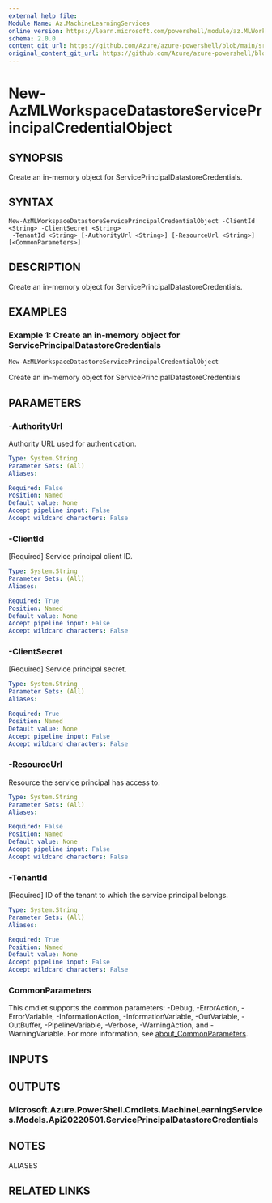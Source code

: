 ```yaml
---
external help file: 
Module Name: Az.MachineLearningServices
online version: https://learn.microsoft.com/powershell/module/az.MLWorkspace/new-AzMLWorkspaceDatastoreServicePrincipalCredentialObject
schema: 2.0.0
content_git_url: https://github.com/Azure/azure-powershell/blob/main/src/MachineLearningServices/help/New-AzMLWorkspaceDatastoreServicePrincipalCredentialObject.md
original_content_git_url: https://github.com/Azure/azure-powershell/blob/main/src/MachineLearningServices/help/New-AzMLWorkspaceDatastoreServicePrincipalCredentialObject.md
---
```


# New-AzMLWorkspaceDatastoreServicePrincipalCredentialObject

## SYNOPSIS
Create an in-memory object for ServicePrincipalDatastoreCredentials.

## SYNTAX

```
New-AzMLWorkspaceDatastoreServicePrincipalCredentialObject -ClientId <String> -ClientSecret <String>
 -TenantId <String> [-AuthorityUrl <String>] [-ResourceUrl <String>] [<CommonParameters>]
```

## DESCRIPTION
Create an in-memory object for ServicePrincipalDatastoreCredentials.

## EXAMPLES

### Example 1: Create an in-memory object for ServicePrincipalDatastoreCredentials
```powershell
New-AzMLWorkspaceDatastoreServicePrincipalCredentialObject
```

Create an in-memory object for ServicePrincipalDatastoreCredentials

## PARAMETERS

### -AuthorityUrl
Authority URL used for authentication.

```yaml
Type: System.String
Parameter Sets: (All)
Aliases:

Required: False
Position: Named
Default value: None
Accept pipeline input: False
Accept wildcard characters: False
```

### -ClientId
[Required] Service principal client ID.

```yaml
Type: System.String
Parameter Sets: (All)
Aliases:

Required: True
Position: Named
Default value: None
Accept pipeline input: False
Accept wildcard characters: False
```

### -ClientSecret
[Required] Service principal secret.

```yaml
Type: System.String
Parameter Sets: (All)
Aliases:

Required: True
Position: Named
Default value: None
Accept pipeline input: False
Accept wildcard characters: False
```

### -ResourceUrl
Resource the service principal has access to.

```yaml
Type: System.String
Parameter Sets: (All)
Aliases:

Required: False
Position: Named
Default value: None
Accept pipeline input: False
Accept wildcard characters: False
```

### -TenantId
[Required] ID of the tenant to which the service principal belongs.

```yaml
Type: System.String
Parameter Sets: (All)
Aliases:

Required: True
Position: Named
Default value: None
Accept pipeline input: False
Accept wildcard characters: False
```

### CommonParameters
This cmdlet supports the common parameters: -Debug, -ErrorAction, -ErrorVariable, -InformationAction, -InformationVariable, -OutVariable, -OutBuffer, -PipelineVariable, -Verbose, -WarningAction, and -WarningVariable. For more information, see [about_CommonParameters](http://go.microsoft.com/fwlink/?LinkID=113216).

## INPUTS

## OUTPUTS

### Microsoft.Azure.PowerShell.Cmdlets.MachineLearningServices.Models.Api20220501.ServicePrincipalDatastoreCredentials

## NOTES

ALIASES

## RELATED LINKS

